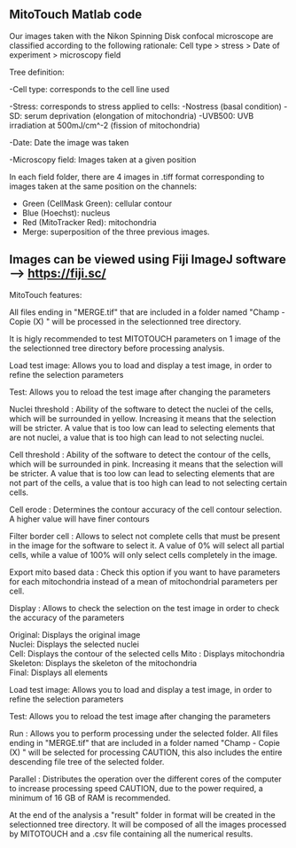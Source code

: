 MitoTouch Matlab code
------------------------------------------------------------

Our images taken with the Nikon Spinning Disk confocal microscope are classified according to the following rationale:
Cell type > stress > Date of experiment > microscopy field

Tree definition:

-Cell type: corresponds to the cell line used

-Stress: corresponds to stress applied to cells:
-Nostress (basal condition)
-SD: serum deprivation (elongation of mitochondria)
-UVB500: UVB irradiation at 500mJ/cm^-2 (fission of mitochondria)

-Date: Date the image was taken

-Microscopy field: Images taken at a given position

In each field folder, there are 4 images in .tiff format corresponding to images taken at the same position on the channels:
- Green (CellMask Green): cellular contour
- Blue (Hoechst): nucleus
- Red (MitoTracker Red): mitochondria
- Merge: superposition of the three previous images.

Images can be viewed using Fiji ImageJ software --> https://fiji.sc/
------------------------------------------------------------

MitoTouch features:

All files ending in "MERGE.tif" that are included in a folder named "Champ - Copie (X) " will be processed in the selectionned tree directory.

It is higly recommended to test MITOTOUCH parameters on 1 image of the the selectionned tree directory before processing analysis.

Load test image:
Allows you to load and display a test image, in order to refine the selection parameters

Test: 
Allows you to reload the test image after changing the parameters

Nuclei threshold :
Ability of the software to detect the nuclei of the cells, which will be surrounded in yellow. Increasing it means that the selection will be stricter.
A value that is too low can lead to selecting elements that are not nuclei, a value that is too high can lead to not selecting nuclei.

Cell threshold : 
Ability of the software to detect the contour of the cells, which will be surrounded in pink. Increasing it means that the selection will be stricter.
A value that is too low can lead to selecting elements that are not part of the cells, a value that is too high can lead to not selecting certain cells. 

Cell erode : 
Determines the contour accuracy of the cell contour selection. A higher value will have finer contours 

Filter border cell :
Allows to select not complete cells that must be present in the image for the software to select it. 
A value of 0% will select all partial cells, while a value of 100% will only select cells completely in the image.

Export mito based data : Check this option if you want to have parameters for each mitochondria instead of a mean of mitochondrial parameters per cell.

Display : Allows to check the selection on the test image in order to check the accuracy of the parameters

Original: Displays the original image	
Nuclei: Displays the selected nuclei 	
Cell: Displays the contour of the selected cells
Mito : 	Displays mitochondria
Skeleton: Displays the skeleton of the mitochondria 	 
Final: Displays all elements

Load test image:
Allows you to load and display a test image, in order to refine the selection parameters

Test: 
Allows you to reload the test image after changing the parameters

Run : 
Allows you to perform processing under the selected folder. All files ending in "MERGE.tif" that are included in a folder named "Champ - Copie (X) " will be selected for processing
CAUTION, this also includes the entire descending file tree of the selected folder.

Parallel :
Distributes the operation over the different cores of the computer to increase processing speed
CAUTION, due to the power required, a minimum of 16 GB of RAM is recommended. 

At the end of the analysis a "result" folder in format will be created in the selectionned tree directory. It will be composed of all the images processed by MITOTOUCH and a .csv file containing all the numerical results.
